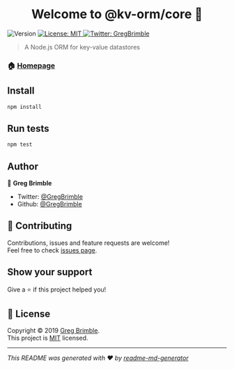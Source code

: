 <h1 align="center">Welcome to @kv-orm/core 👋</h1>
<p>
  <img alt="Version" src="https://img.shields.io/badge/version-0.0.1-blue.svg?cacheSeconds=2592000" />
  <a href="https://github.com/kv-orm/core/blob/master/LICENSE">
    <img alt="License: MIT" src="https://img.shields.io/badge/License-MIT-yellow.svg" target="_blank" />
  </a>
  <a href="https://twitter.com/GregBrimble">
    <img alt="Twitter: GregBrimble" src="https://img.shields.io/twitter/follow/GregBrimble.svg?style=social" target="_blank" />
  </a>
</p>

> A Node.js ORM for key-value datastores

### 🏠 [Homepage](https://github.com/kv-orm/core#readme)

## Install

```sh
npm install
```

## Run tests

```sh
npm test
```

## Author

👤 **Greg Brimble**

- Twitter: [@GregBrimble](https://twitter.com/GregBrimble)
- Github: [@GregBrimble](https://github.com/GregBrimble)

## 🤝 Contributing

Contributions, issues and feature requests are welcome!<br />Feel free to check [issues page](https://github.com/kv-orm/core/issues).

## Show your support

Give a ⭐️ if this project helped you!

## 📝 License

Copyright © 2019 [Greg Brimble](https://github.com/GregBrimble).<br />
This project is [MIT](https://github.com/kv-orm/core/blob/master/LICENSE) licensed.

---

_This README was generated with ❤️ by [readme-md-generator](https://github.com/kefranabg/readme-md-generator)_
